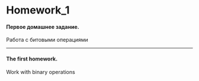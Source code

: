 ﻿Homework_1
===========

#### Первое домашнее задание.
 
Работа с битовыми операциями

_____________________________

#### The first homework. 

Work with binary operations